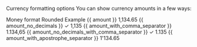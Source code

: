 Currency formatting options
You can show currency amounts in a few ways:


Money format	Rounded	Example
{{ amount }}		1,134.65
{{ amount_no_decimals }}	✓	1,135
{{ amount_with_comma_separator }}		1.134,65
{{ amount_no_decimals_with_comma_separator }}	✓	1.135
{{ amount_with_apostrophe_separator }}		1'134.65
